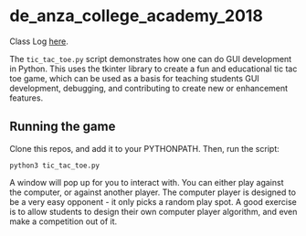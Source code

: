 # de_anza_college_academy_2018

Class Log [here](https://docs.google.com/document/d/1ZMQ5Qu4aFP-SwrtqTP9D8cHnpiFdg_Ibylf5xcm33gY/edit?usp=sharing).

The ``tic_tac_toe.py`` script demonstrates how one can do GUI development in Python. This uses the tkinter library to create a fun and educational tic tac toe game, which can be used as a basis for teaching students GUI development, debugging, and contributing to create new or enhancement features. 

## Running the game

Clone this repos, and add it to your PYTHONPATH. Then, run the script:

``python3 tic_tac_toe.py``

A window will pop up for you to interact with. You can either play against the computer, or against another player. 
The computer player is designed to be a very easy opponent - it only picks a random play spot. A good exercise is to allow students to design their own computer player algorithm, and even make a competition out of it. 


